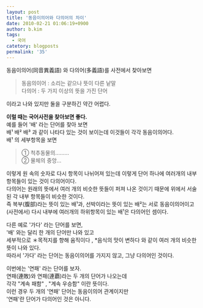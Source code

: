 ```yaml
---
layout: post
title: '동음이의어와 다의어의 차이'
date: 2010-02-21 01:06:19+0900
author: b.kim
tags:
  - 국어
catetory: blogposts
permalink: '35'
---
```



  
  
  
  
동음이의어(同音異義語) 와 다의어(多義語)를 사전에서 찾아보면

> 동음의이어 : 소리는 같으나 뜻이 다른 낱말  
>  다의어 : 두 가지 이상의 뜻을 가진 단어  
>

이라고 나와 있지만 둘을 구분하긴 약간 어렵다.  
  
**이럴 때는 국어사전을 찾아보면 좋다.**  
예를 들어 '배' 라는 단어를 찾아 보면  
배¹ 배² 배³ 과 같이 나타다 있는 것이 보이는데 이것들이 각각 동음이의어다.  
배¹ 의 세부항목을 보면  

> ① 척추동물의.........  
>  ② 물체의 중앙...  

이렇게 원 속의 숫자로 다시 항목이 나뉘어져 있는데 이렇게 단어 하나에 여러개의 내부 항목들이 있는 것이 다의어이다.  
다의어는 원래의 뜻에서 여러 개의 비슷한 뜻들이 퍼져 나온 것이기 때문에 위에서 서술된 각 내부 항목들이 비슷한 것이다.  
즉 복부(腹部)라는 뜻이 있는 배¹과, 선박이라는 뜻이 있는 배²는 서로 동음이의어이고  
(사전에서) 다시 내부에 여러개의 하위항목이 있는 배¹은 다의어인 셈이다.  
  
  
다른 예로 '가다'  라는 단어를 보면,  
'배' 와는 달리 한 개의 단어만 나와 있고  
세부적으로 ＊목적지를 향해 움직이다 , *음식의 맛이 변하다 와 같이 여러 개의 비슷한 뜻이 나와 있다.  
따라서 '가다' 라는 단어는 동음이의어를 가지지 않고, 그냥 다의어인 것이다.  
  
이번에는 '연패' 라는 단어를 보자.  
연패(連敗)와 연패(連覇)라는 두 개의 단어가 나오는데  
각각 "계속 패함" , "계속 우승함" 이란 뜻이다.  
이런 경우 두 개의 '연패' 단어는 동음이의어 관계이지만  
'연패'란 단어가 다의어인 것은 아니다.  
  
  
  


